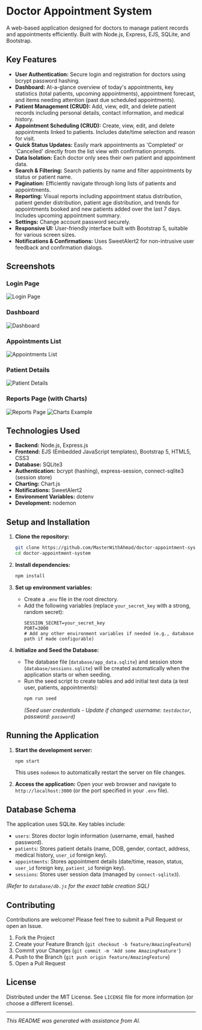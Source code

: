 # Doctor Appointment System


A web-based application designed for doctors to manage patient records and appointments efficiently. Built with Node.js, Express, EJS, SQLite, and Bootstrap.

## Key Features

*   **User Authentication:** Secure login and registration for doctors using bcrypt password hashing.
*   **Dashboard:** At-a-glance overview of today's appointments, key statistics (total patients, upcoming appointments), appointment forecast, and items needing attention (past due scheduled appointments).
*   **Patient Management (CRUD):** Add, view, edit, and delete patient records including personal details, contact information, and medical history.
*   **Appointment Scheduling (CRUD):** Create, view, edit, and delete appointments linked to patients. Includes date/time selection and reason for visit.
*   **Quick Status Updates:** Easily mark appointments as 'Completed' or 'Cancelled' directly from the list view with confirmation prompts.
*   **Data Isolation:** Each doctor only sees their own patient and appointment data.
*   **Search & Filtering:** Search patients by name and filter appointments by status or patient name.
*   **Pagination:** Efficiently navigate through long lists of patients and appointments.
*   **Reporting:** Visual reports including appointment status distribution, patient gender distribution, patient age distribution, and trends for appointments booked and new patients added over the last 7 days. Includes upcoming appointment summary.
*   **Settings:** Change account password securely.
*   **Responsive UI:** User-friendly interface built with Bootstrap 5, suitable for various screen sizes.
*   **Notifications & Confirmations:** Uses SweetAlert2 for non-intrusive user feedback and confirmation dialogs.

## Screenshots

### Login Page
![Login Page](screenshots/login.png?raw=true)

### Dashboard
![Dashboard](screenshots/dashboard.png?raw=true)

### Appointments List
![Appointments List](screenshots/appointments.png?raw=true)

### Patient Details
![Patient Details](screenshots/patient-details.png?raw=true)

### Reports Page (with Charts)
![Reports Page](screenshots/reports.png?raw=true)
![Charts Example](screenshots/charts.png?raw=true)

## Technologies Used

*   **Backend:** Node.js, Express.js
*   **Frontend:** EJS (Embedded JavaScript templates), Bootstrap 5, HTML5, CSS3
*   **Database:** SQLite3
*   **Authentication:** bcrypt (hashing), express-session, connect-sqlite3 (session store)
*   **Charting:** Chart.js
*   **Notifications:** SweetAlert2
*   **Environment Variables:** dotenv
*   **Development:** nodemon

## Setup and Installation

1.  **Clone the repository:**
    ```bash
    git clone https://github.com/MasterWithAhmad/doctor-appointment-system.git
    cd doctor-appointment-system
    ```

2.  **Install dependencies:**
    ```bash
    npm install
    ```

3.  **Set up environment variables:**
    *   Create a `.env` file in the root directory.
    *   Add the following variables (replace `your_secret_key` with a strong, random secret):
        ```dotenv
        SESSION_SECRET=your_secret_key
        PORT=3000 
        # Add any other environment variables if needed (e.g., database path if made configurable)
        ```

4.  **Initialize and Seed the Database:**
    *   The database file (`database/app_data.sqlite`) and session store (`database/sessions.sqlite`) will be created automatically when the application starts or when seeding.
    *   Run the seed script to create tables and add initial test data (a test user, patients, appointments):
        ```bash
        npm run seed
        ```
        *(Seed user credentials - Update if changed: username: `testdoctor`, password: `password`)*

## Running the Application

1.  **Start the development server:**
    ```bash
    npm start
    ```
    This uses `nodemon` to automatically restart the server on file changes.

2.  **Access the application:**
    Open your web browser and navigate to `http://localhost:3000` (or the port specified in your `.env` file).

## Database Schema

The application uses SQLite. Key tables include:

*   `users`: Stores doctor login information (username, email, hashed password).
*   `patients`: Stores patient details (name, DOB, gender, contact, address, medical history, `user_id` foreign key).
*   `appointments`: Stores appointment details (date/time, reason, status, `user_id` foreign key, `patient_id` foreign key).
*   `sessions`: Stores user session data (managed by `connect-sqlite3`).

*(Refer to `database/db.js` for the exact table creation SQL)*

## Contributing

Contributions are welcome! Please feel free to submit a Pull Request or open an Issue.

1.  Fork the Project
2.  Create your Feature Branch (`git checkout -b feature/AmazingFeature`)
3.  Commit your Changes (`git commit -m 'Add some AmazingFeature'`)
4.  Push to the Branch (`git push origin feature/AmazingFeature`)
5.  Open a Pull Request

## License

Distributed under the MIT License. See `LICENSE` file for more information (or choose a different license).

---

_This README was generated with assistance from AI._